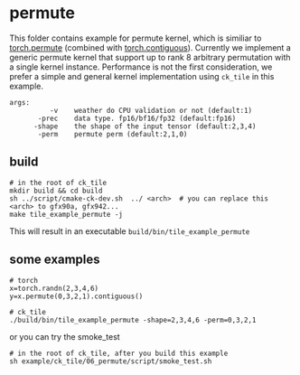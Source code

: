 # permute

This folder contains example for permute kernel, which is similiar to [torch.permute](https://pytorch.org/docs/stable/generated/torch.permute.html) (combined with [torch.contiguous](https://pytorch.org/docs/stable/generated/torch.Tensor.contiguous.html)). Currently we implement a generic permute kernel that support up to rank 8 arbitrary permutation with a single kernel instance. Performance is not the first consideration, we prefer a simple and general kernel implementation using `ck_tile` in this example.


```
args:
          -v    weather do CPU validation or not (default:1)
       -prec    data type. fp16/bf16/fp32 (default:fp16)
      -shape    the shape of the input tensor (default:2,3,4)
       -perm    permute perm (default:2,1,0)
```

## build
```
# in the root of ck_tile
mkdir build && cd build
sh ../script/cmake-ck-dev.sh  ../ <arch>  # you can replace this <arch> to gfx90a, gfx942...
make tile_example_permute -j
```
This will result in an executable `build/bin/tile_example_permute`


## some examples
```
# torch
x=torch.randn(2,3,4,6)
y=x.permute(0,3,2,1).contiguous()

# ck_tile
./build/bin/tile_example_permute -shape=2,3,4,6 -perm=0,3,2,1
```

or you can try the smoke_test
```
# in the root of ck_tile, after you build this example
sh example/ck_tile/06_permute/script/smoke_test.sh
```
